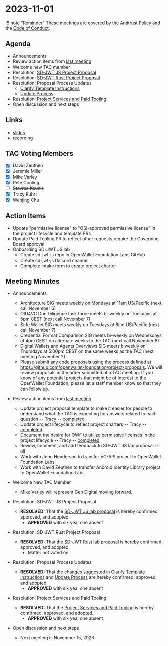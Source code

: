 # 2023-11-01

!!! note "Reminder"
    These meetings are covered by the [Antitrust Policy](../../governance/antitrust.md) and the [Code of Conduct](../../governance/code-of-conduct.md).

## Agenda
- Announcements
- Review action items from [last meeting](https://tac.openwallet.foundation/meetings/2023/2023-10-18/#action-items)
- Welcome new TAC member
- Resolution: [SD-JWT JS Project Proposal](https://github.com/openwallet-foundation/project-proposals/pull/20)
- Resolution: [SD-JWT Rust Project Proposal](https://github.com/openwallet-foundation/project-proposals/pull/23)
- Resolution: Proposal Process Updates
    - [Clarify Template Instructions](https://github.com/openwallet-foundation/project-proposals/pull/22)
    - [Update Process](https://github.com/openwallet-foundation/tac/pull/69)
- Resolution: [Project Services and Paid Tooling](https://github.com/openwallet-foundation/tac/pull/65)
- Open discussion and next steps

## Links
- [slides](https://docs.google.com/presentation/d/1O8Wo0wKi64cz7TBZ8jwcKEMXkOfKW4qix8VgEWBaE1A/edit?usp=sharing)
- [recording](https://zoom.us/rec/share/F3wRBzrVIdnhLCor_SxOK6Ab0L2oinazEHx_UlIMSv5l0uR3LyB_1ARIDE_MQ7b2.hHt99icMbLbjVlyP)

## TAC Voting Members

- [x] David Zeuthen
- [x] Jeremie Miller
- [x] Mike Varley
- [x] Pete Cooling
- [ ] ~~Stavros Kounis~~
- [x] Tracy Kuhrt
- [x] Wenjing Chu

## Action Items
- Update "permissive license" to "OSI-approved permissive license" in the project lifecycle and template PRs
- Update Paid Tooling PR to reflect other requests require the Governing Board approval
- Onboarding SD-JWT JS lab
    - Create sd-jwt-js repo in OpenWallet Foundation Labs GitHub
    - Create sd-jwt-js Discord channel
    - Complete intake form to create project charter

## Meeting Minutes
- Announcements
    - Architecture SIG meets weekly on Mondays at 11am US/Pacific (next call November 6)
    - OID4VC Due Diligence task force meets bi-weekly on Tuesdays at 5pm CEST (next call November 7)
    - Safe Wallet SIG meets weekly on Tuesdays at 8am US/Pacific (next call November 7)
    - Credential Format Comparison SIG meets bi-weekly on Wednesdays at 4pm CEST on alternate weeks to the TAC (next call November 8)
    - Digital Wallets and Agents Overviews SIG meets biweekly on Thursdays at 5:00pm CEST on the same weeks as the TAC (next meeting November 2)
    - Please submit any code proposals using the process defined at https://github.com/openwallet-foundation/project-proposals. We will review proposals in the order submitted at a TAC meeting. If you know of any potential projects that might be of interest to the OpenWallet Foundation, please let a staff member know so that they can follow up.

- Review action items from [last meeting](./2023-10-18.md#action-items)
    - Update project proposal template to make it easier for people to understand what the TAC is expecting for answers related to each question -- Tracy -- [completed](https://github.com/openwallet-foundation/project-proposals/pull/22/files)
    - Update project lifecycle to reflect project charters -- Tracy -- [completed](https://github.com/openwallet-foundation/tac/pull/69/files)
    - Document the desire for OWF to utilize permissive licenses in the project lifecycle -- Tracy -- [completed](https://github.com/openwallet-foundation/tac/pull/69/files)
    - Review, comment, and add feedback to SD-JWT JS lab proposal -- all
    - Work with John Henderson to transfer VC-API project to OpenWallet Foundation Labs
    - Work with David Zeuthen to transfer Android Identity Library project to OpenWallet Foundation Labs

- Welcome New TAC Member
    - Mike Varley will represent Gen Digital moving forward.

- Resolution: SD-JWT JS Project Proposal
    - **RESOLVED:** That the [SD-JWT JS lab proposal](https://github.com/openwallet-foundation/project-proposals/pull/20) is hereby confirmed, approved, and adopted.
        - **APPROVED** with six yea, one absent

- Resolution: SD-JWT Rust Project Proposal
    - **RESOLVED:** That the [SD-JWT Rust lab proposal](https://github.com/openwallet-foundation/project-proposals/pull/23) is hereby confirmed, approved, and adopted.
        - Matter not voted on.

- Resolution: Proposal Process Updates
    - **RESOLVED:** That the changes suggested in [Clarify Template Instructions](https://github.com/openwallet-foundation/project-proposals/pull/22) and [Update Process](https://github.com/openwallet-foundation/tac/pull/69) are hereby confirmed, approved, and adopted.
        - **APPROVED** with six yea, one absent

- Resolution: Project Services and Paid Tooling
    - **RESOLVED:** That the [Project Services and Paid Tooling](https://github.com/openwallet-foundation/tac/pull/65) is hereby confirmed, approved, and adopted.
        - **APPROVED** with six yea, one absent

- Open discussion and next steps
    - Next meeting is November 15, 2023

